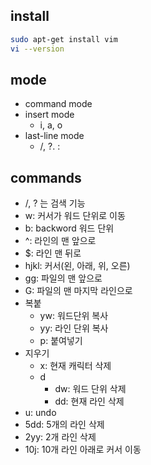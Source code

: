 ## install
```bash
sudo apt-get install vim
vi --version
```

## mode
- command mode
- insert mode
  - i, a, o
- last-line mode
  - /, ?. :

## commands
- /, ? 는 검색 기능
- w: 커서가 워드 단위로 이동
- b: backword 워드 단위
- ^: 라인의 맨 앞으로
- $: 라인 맨 뒤로
- hjkl: 커서(왼, 아래, 위, 오른)
- gg: 파일의 맨 앞으로
- G: 파일의 맨 마지막 라인으로
- 복붙
  - yw: 워드단위 복사
  - yy: 라인 단위 복사
  - p: 붙여넣기
- 지우기
  - x: 현재 캐릭터 삭제
  - d
    - dw: 워드 단위 삭제
    - dd: 현재 라인 삭제
- u: undo
- 5dd: 5개의 라인 삭제
- 2yy: 2개 라인 삭제
- 10j: 10개 라인 아래로 커서 이동